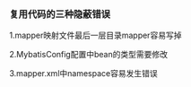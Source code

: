 ### 复用代码的三种隐蔽错误

1.mapper映射文件最后一层目录mapper容易写掉

2.MybatisConfig配置中bean的类型需要修改

3.mapper.xml中namespace容易发生错误